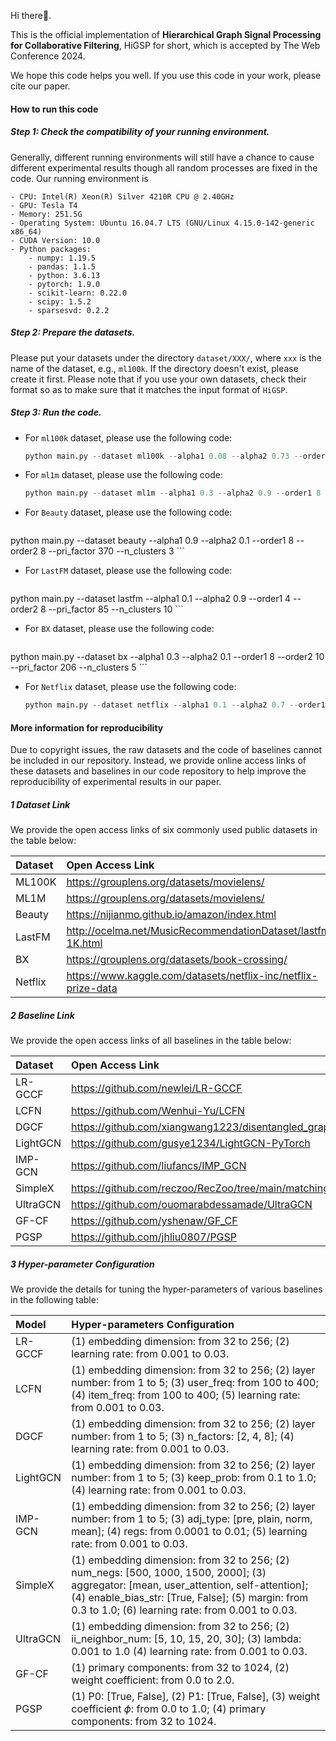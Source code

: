 Hi there👋.

This is the official implementation of  **Hierarchical Graph Signal Processing for Collaborative Filtering**, HiGSP for short, which is accepted by The Web Conference 2024.

We hope this code helps you well. If you use this code in your work, please cite our paper.



#### How to run this code

##### Step 1: Check the compatibility of your running environment. 

Generally, different running environments will still have a chance to cause different experimental results though all random processes are fixed in the code. Our running environment is 

```
- CPU: Intel(R) Xeon(R) Silver 4210R CPU @ 2.40GHz
- GPU: Tesla T4
- Memory: 251.5G
- Operating System: Ubuntu 16.04.7 LTS (GNU/Linux 4.15.0-142-generic x86_64)
- CUDA Version: 10.0
- Python packages:
	- numpy: 1.19.5
	- pandas: 1.1.5
	- python: 3.6.13
	- pytorch: 1.9.0
	- scikit-learn: 0.22.0 
	- scipy: 1.5.2 
	- sparsesvd: 0.2.2 
```



##### Step 2: Prepare the datasets. 

Please put your datasets under the directory `dataset/XXX/`, where ```xxx``` is the name of the dataset, e.g., ```ml100k```. If the directory doesn't exist, please create it first. Please note that if you use your own datasets, check their format so as to make sure that it matches the input format of `HiGSP`. 



##### Step 3: Run the code.

* For ```ml100k``` dataset, please use the following code:

    ```python
    python main.py --dataset ml100k --alpha1 0.08 --alpha2 0.73 --order1 2 --order2 12 --pri_factor 80  --n_clusters 25 
    ```
    
* For ```ml1m``` dataset, please use the following code:

    ```python
    python main.py --dataset ml1m --alpha1 0.3 --alpha2 0.9 --order1 8 --order2 8 --pri_factor 256 --n_clusters 6 
    ```

* For ```Beauty``` dataset, please use the following code:

    ```python
python main.py --dataset beauty --alpha1 0.9 --alpha2 0.1 --order1 8 --order2 8 --pri_factor 370 --n_clusters 3
    ```

* For ```LastFM``` dataset, please use the following code:

    ```python
python main.py --dataset lastfm --alpha1 0.1 --alpha2 0.9 --order1 4 --order2 8 --pri_factor 85 --n_clusters 10
    ```

* For ```BX``` dataset, please use the following code:

    ```python
python main.py --dataset bx --alpha1 0.3 --alpha2 0.1 --order1 8 --order2 10 --pri_factor 206 --n_clusters 5
    ```

* For ```Netflix``` dataset, please use the following code:

    ```python
    python main.py --dataset netflix --alpha1 0.1 --alpha2 0.7 --order1 8 --order2 8 --pri_factor 256 --n_clusters 5
    ```



#### More information for reproducibility

Due to copyright issues, the raw datasets and the code of baselines cannot be included in our repository. Instead, we provide online access links of these datasets and baselines in our code repository to help improve the reproducibility of experimental results in our paper.

##### 1 Dataset Link

We provide the open access links of six commonly used public datasets in the table below:

| Dataset | Open Access Link                                             |
| :------ | :----------------------------------------------------------- |
| ML100K  | https://grouplens.org/datasets/movielens/                    |
| ML1M    | https://grouplens.org/datasets/movielens/                    |
| Beauty  | https://nijianmo.github.io/amazon/index.html                 |
| LastFM  | http://ocelma.net/MusicRecommendationDataset/lastfm-1K.html  |
| BX      | https://grouplens.org/datasets/book-crossing/                |
| Netflix | https://www.kaggle.com/datasets/netflix-inc/netflix-prize-data |



##### 2 Baseline Link

We provide the open access links of all baselines in the table below:

| Dataset  | Open Access Link                                             |
| :------- | :----------------------------------------------------------- |
| LR-GCCF  | https://github.com/newlei/LR-GCCF                            |
| LCFN     | https://github.com/Wenhui-Yu/LCFN                            |
| DGCF     | https://github.com/xiangwang1223/disentangled_graph_collaborative_filtering |
| LightGCN | https://github.com/gusye1234/LightGCN-PyTorch                |
| IMP-GCN  | https://github.com/liufancs/IMP_GCN                          |
| SimpleX  | https://github.com/reczoo/RecZoo/tree/main/matching/cf/SimpleX |
| UltraGCN | https://github.com/ouomarabdessamade/UltraGCN                |
| GF-CF    | https://github.com/yshenaw/GF_CF                             |
| PGSP     | https://github.com/jhliu0807/PGSP                            |



##### 3 Hyper-parameter Configuration

We provide the details for tuning the hyper-parameters of various baselines in the following table:

| Model    | Hyper-parameters Configuration                               |
| :------- | :----------------------------------------------------------- |
| LR-GCCF  | (1) embedding dimension: from 32 to 256; (2) learning rate: from 0.001 to 0.03. |
| LCFN     | (1) embedding dimension: from 32 to 256; (2) layer number: from 1 to 5; (3) user_freq: from 100 to 400; (4) item_freq: from 100 to 400; (5) learning rate: from 0.001 to 0.03. |
| DGCF     | (1) embedding dimension: from 32 to 256; (2) layer number: from 1 to 5; (3) n_factors: [2, 4, 8]; (4) learning rate: from 0.001 to 0.03. |
| LightGCN | (1) embedding dimension: from 32 to 256; (2) layer number: from 1 to 5; (3) keep_prob: from 0.1 to 1.0; (4) learning rate: from 0.001 to 0.03. |
| IMP-GCN  | (1) embedding dimension: from 32 to 256; (2) layer number: from 1 to 5; (3) adj_type: [pre, plain, norm, mean]; (4) regs: from 0.0001 to 0.01; (5) learning rate: from 0.001 to 0.03. |
| SimpleX  | (1) embedding dimension: from 32 to 256; (2) num_negs: [500, 1000, 1500, 2000]; (3) aggregator: [mean, user_attention, self-attention]; (4) enable_bias_str: [True, False]; (5) margin: from 0.3 to 1.0; (6) learning rate: from 0.001 to 0.03. |
| UltraGCN | (1) embedding dimension: from 32 to 256; (2) ii_neighbor_num: [5, 10, 15, 20, 30]; (3) lambda: 0.001 to 1.0 (4) learning rate: from 0.001 to 0.03. |
| GF-CF    | (1) primary components: from 32 to 1024, (2) weight coefficient: from 0.0 to 2.0. |
| PGSP     | (1) P0: [True, False], (2) P1: [True, False], (3) weight coefficient $\phi$: from 0.0 to 1.0; (4) primary components: from 32 to 1024. |

